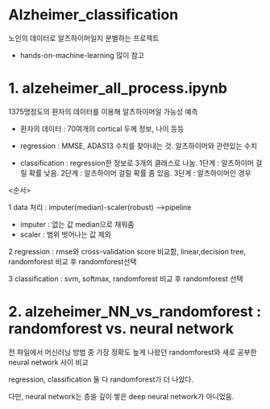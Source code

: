 # Alzheimer_classification
노인의 데이터로 알츠하이머일지 분별하는 프로젝트

- hands-on-machine-learning 많이 참고

# 1. alzeheimer_all_process.ipynb 

1375명정도의 환자의 데이터를 이용해 알츠하이머일 가능성 예측

* 환자의 데이터 : 70여개의 cortical 두께 정보, 나이 등등

* regression : MMSE, ADAS13 수치를 찾아내는 것. 알츠하이머와 관련있는 수치

* classification : regression한 정보로 3개의 클래스로 나눔. 1단계 : 알츠하이머 걸릴 확률 낮음. 2단계 : 알츠하이머 걸릴 확률 좀 있음. 3단계 : 알츠하이머인 경우


<순서>

1 data 처리 : imputer(median)-scaler(robust) -->pipeline
 - imputer : 없는 값 median으로 채워줌
 - scaler : 범위 벗어나는 값 제외
 
2 regression : rmse와 cross-validation score 비교함, linear,decision tree, randomforest 비교 후 randomforest선택

3 classification : svm, softmax, randomforest 비교 후 randomforest 선택

# 2. alzeheimer_NN_vs_randomforest : randomforest vs. neural network

전 파일에서 머신러닝 방법 중 가장 정확도 높게 나왔던 randomforest와 새로 공부한 neural network 사이 비교

regression, classification 둘 다 randomforest가 더 나았다. 

다만, neural network는 층을 깊이 쌓은 deep neural network가 아니었음.
